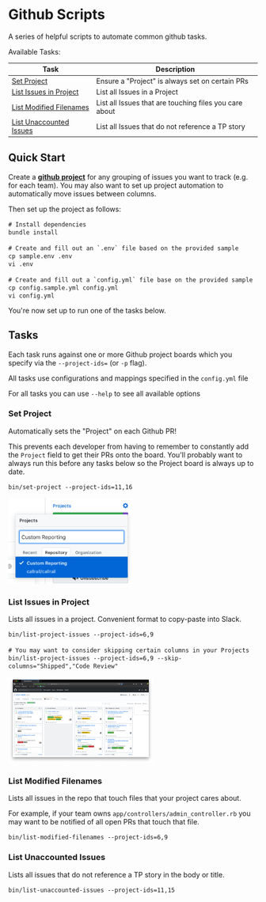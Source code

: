 # Github Scripts

A series of helpful scripts to automate common github tasks.

Available Tasks:

| Task | Description |
| ------------- | ------------- |
| [Set Project](#task-set-project) | Ensure a "Project" is always set on certain PRs |
| [List Issues in Project](#task-list-project-issues) | List all Issues in a Project |
| [List Modified Filenames](task-list-modified-filenames) | List all Issues that are touching files you care about |
| [List Unaccounted Issues](task-list-unaccounted-issues) | List all Issues that do not reference a TP story |


## <a name="quick-start"></a> Quick Start

Create a [**github project**](https://help.github.com/en/github/managing-your-work-on-github/creating-a-project-board) for any grouping of issues you want to track (e.g. for each team). You may also want to set up project automation to automatically move issues between columns.

Then set up the project as follows:

```
# Install dependencies
bundle install

# Create and fill out an `.env` file based on the provided sample
cp sample.env .env
vi .env

# Create and fill out a `config.yml` file base on the provided sample
cp config.sample.yml config.yml
vi config.yml
```

You're now set up to run one of the tasks below.

## <a name="tasks"></a> Tasks

Each task runs against one or more Github project boards which you specify via the `--project-ids=` (or `-p` flag).

All tasks use configurations and mappings specified in the `config.yml` file

For all tasks you can use `--help` to see all available options


### <a name="task-set-project"></a> Set Project

Automatically sets the "Project" on each Github PR!

This prevents each developer from having to remember to constantly add the `Project` field to get their PRs onto the board.
You'll probably want to always run this before any tasks below so the Project board is always up to date.

```
bin/set-project --project-ids=11,16
```

<p>
  <img src="meta/project-menu.png" height="175" />
</p>


### <a name="task-list-project-issues"></a> List Issues in Project

Lists all issues in a project. Convenient format to copy-paste into Slack.

```
bin/list-project-issues --project-ids=6,9

# You may want to consider skipping certain columns in your Projects
bin/list-project-issues --project-ids=6,9 --skip-columns="Shipped","Code Review"
```

<p>
  <img src="meta/project-board.png" height="175" />
</p>

### <a name="task-list-modified-filenames"></a> List Modified Filenames

Lists all issues in the repo that touch files that your project cares about.

For example, if your team owns `app/controllers/admin_controller.rb` you may want to be notified of all open PRs that touch that file.

```
bin/list-modified-filenames --project-ids=6,9
```

### <a name="task-unaccounted-issues"></a> List Unaccounted Issues

Lists all issues that do not reference a TP story in the body or title.

```
bin/list-unaccounted-issues --project-ids=11,15
```
